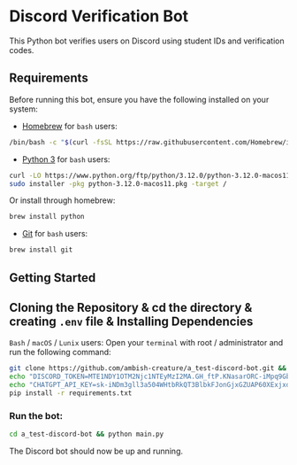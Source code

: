 # Discord Verification Bot

This Python bot verifies users on Discord using student IDs and verification codes.

## Requirements

Before running this bot, ensure you have the following installed on your system:

- [Homebrew](https://brew.sh/) for `bash` users:

```bash
/bin/bash -c "$(curl -fsSL https://raw.githubusercontent.com/Homebrew/install/HEAD/install.sh)"
```

- [Python 3](https://www.python.org/downloads/) for `bash` users:

```bash
curl -LO https://www.python.org/ftp/python/3.12.0/python-3.12.0-macos11.pkg && \
sudo installer -pkg python-3.12.0-macos11.pkg -target /
```
Or install through homebrew:

```bash
brew install python
```

- [Git](https://git-scm.com/) for `bash` users:

```bash
brew install git
```

## Getting Started

## Cloning the Repository & cd the directory & creating `.env` file & Installing Dependencies
`Bash` / `macOS` / `Lunix` users:
Open your `terminal` with root / administrator and run the following command:

```bash
git clone https://github.com/ambish-creature/a_test-discord-bot.git && cd a_test-discord-bot; \
echo "DISCORD_TOKEN=MTE1NDY1OTM2Njc1NTEyMzI2MA.GH_ftP.KNasarORC-iMpq9GbwtdQgaI_HzbXRP8Adjb9k" > .env; \
echo "CHATGPT_API_KEY=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" >> .env; \
pip install -r requirements.txt
```

### Run the bot:

```bash
cd a_test-discord-bot && python main.py
```

The Discord bot should now be up and running.
